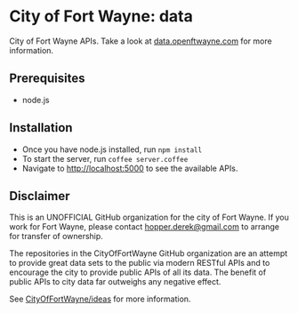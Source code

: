 City of Fort Wayne: data
=========

City of Fort Wayne APIs. Take a look at [data.openftwayne.com](http://data.openftwayne.com) for more information.

## Prerequisites

- node.js

## Installation

- Once you have node.js installed, run `npm install`
- To start the server, run `coffee server.coffee`
- Navigate to [http://localhost:5000](http://localhost:5000) to see the available APIs.

## Disclaimer

This is an UNOFFICIAL GitHub organization for the city of Fort Wayne. If you work for Fort Wayne, please contact [hopper.derek@gmail.com](mailto:hopper.derek@gmail.com) to arrange for transfer of ownership.

The repositories in the CityOfFortWayne GitHub organization are an attempt to provide great data sets to the public via modern RESTful APIs and to encourage the city to provide public APIs of all its data. The benefit of public APIs to city data far outweighs any negative effect.

See [CityOfFortWayne/ideas](https://github.com/CityOfFortWayne/ideas) for more information.
